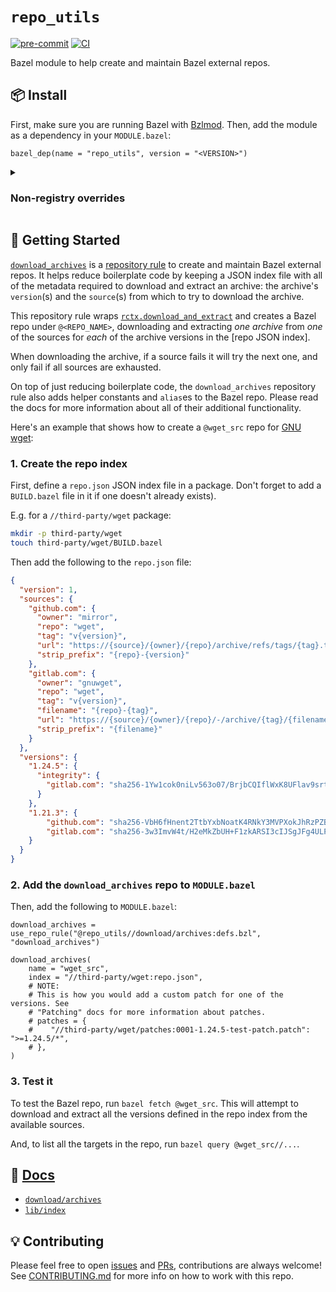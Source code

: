 # `repo_utils`

[![pre-commit](
    ../../actions/workflows/pre-commit.yaml/badge.svg
)](../../actions/workflows/pre-commit.yaml)
[![CI](
    ../../actions/workflows/ci.yaml/badge.svg
)](../../actions/workflows/ci.yaml)

Bazel module to help create and maintain Bazel external repos.

## 📦 Install

First, make sure you are running Bazel with [Bzlmod]. Then, add the module as a
dependency in your `MODULE.bazel`:

```starlark
bazel_dep(name = "repo_utils", version = "<VERSION>")
```

<details>
<summary><h3>Non-registry overrides</h3></summary>

If you need to use a specific commit or version tag from the repo instead of a
version from the registry, add a [non-registry override] in your `MODULE.bazel`
file, e.g. [`archive_override`]:

<!-- markdownlint-capture -->
<!-- markdownlint-disable MD013 -->
```starlark
REF = "v<VERSION>"  # NOTE: can be a repo tag or a commit hash

archive_override(
    module_name = "repo_utils",
    integrity = "",  # TODO: copy the SRI hash that Bazel prints when fetching
    strip_prefix = "bazel_repo_utils-%s" % REF.strip("v"),
    urls = ["https://github.com/jjmaestro/bazel_repo_utils/archive/%s.tar.gz" % REF],
)
```
<!-- markdownlint-restore -->

**NOTE**:
`integrity` is intentionally empty so Bazel will warn and print the SRI hash of
the downloaded artifact. **Leaving it empty is a security risk**. Always verify
the contents of the downloaded artifact, copy the printed hash and update
`MODULE.bazel` accordingly.

</details>

## 🚀 Getting Started

[`download_archives`] is a [repository rule] to create and maintain Bazel
external repos. It helps reduce boilerplate code by keeping a JSON index file
with all of the metadata required to download and extract an archive: the
archive's `version`(s) and the `source`(s) from which to try to download the
archive.

This repository rule wraps [`rctx.download_and_extract`] and creates a Bazel
repo under `@<REPO_NAME>`, downloading and extracting *one archive* from *one*
of the sources for *each* of the archive versions in the [repo JSON index].

When downloading the archive, if a source fails it will try the next one, and
only fail if all sources are exhausted.

On top of just reducing boilerplate code, the `download_archives` repository
rule also adds helper constants and `alias`es to the Bazel repo. Please read
the docs for more information about all of their additional functionality.

Here's an example that shows how to create a `@wget_src` repo for [GNU wget]:

### 1. Create the repo index

First, define a `repo.json` JSON index file in a package. Don't forget to add a
`BUILD.bazel` file in it if one doesn't already exists).

E.g. for a `//third-party/wget` package:

```sh
mkdir -p third-party/wget
touch third-party/wget/BUILD.bazel
```

Then add the following to the `repo.json` file:

```json
{
  "version": 1,
  "sources": {
    "github.com": {
      "owner": "mirror",
      "repo": "wget",
      "tag": "v{version}",
      "url": "https://{source}/{owner}/{repo}/archive/refs/tags/{tag}.tar.gz",
      "strip_prefix": "{repo}-{version}"
    },
    "gitlab.com": {
      "owner": "gnuwget",
      "repo": "wget",
      "tag": "v{version}",
      "filename": "{repo}-{tag}",
      "url": "https://{source}/{owner}/{repo}/-/archive/{tag}/{filename}.tar.gz",
      "strip_prefix": "{filename}"
    }
  },
  "versions": {
    "1.24.5": {
      "integrity": {
        "gitlab.com": "sha256-1Yw1cok0niLv563o07/BrjbCQIflWxK8UFlav9srtcw="
      }
    },
    "1.21.3": {
        "github.com": "sha256-VbH6fHnent2TtbYxbNoatK4RNkY3MVPXokJhRzPZBg8=",
        "gitlab.com": "sha256-3w3ImvW4t/H2eMkZbUH+F1zkARSI3cIJSgJFg4ULPU4="
    }
  }
}
```

### 2. Add the `download_archives` repo to `MODULE.bazel`

Then, add the following to `MODULE.bazel`:

```starlark
download_archives = use_repo_rule("@repo_utils//download/archives:defs.bzl", "download_archives")

download_archives(
    name = "wget_src",
    index = "//third-party/wget:repo.json",
    # NOTE:
    # This is how you would add a custom patch for one of the versions. See
    # "Patching" docs for more information about patches.
    # patches = {
    #    "//third-party/wget/patches:0001-1.24.5-test-patch.patch": ">=1.24.5/*",
    # },
)
```

### 3. Test it

To test the Bazel repo, run `bazel fetch @wget_src`. This will attempt to
download and extract all the versions defined in the repo index from the
available sources.

And, to list all the targets in the repo, run `bazel query @wget_src//...`.

## 📄 [Docs]

* [`download/archives`]
* [`lib/index`]

## 💡 Contributing

Please feel free to open [issues] and [PRs], contributions are always welcome!
See [CONTRIBUTING.md] for more info on how to work with this repo.

[Bzlmod]: https://bazel.build/external/migration
[CONTRIBUTING.md]: CONTRIBUTING.md
[Docs]: docs/README.md
[GNU wget]: https://www.gnu.org/software/wget/
[PRs]: ../../pulls
[`archive_override`]: https://bazel.build/rules/lib/globals/module#archive_override
[`download_archives`]: docs/download/archives/repository.md
[`download/archives`]: docs/download/archives/repository.md
[issues]: ../../issues
[`lib/index`]: docs/lib/index.md
[non-registry override]: https://bazel.build/external/module#non-registry_overrides
[`rctx.download_and_extract`]: https://bazel.build/rules/lib/builtins/repository_ctx#download_and_extract
[repository rule]: https://bazel.build/extending/repo
